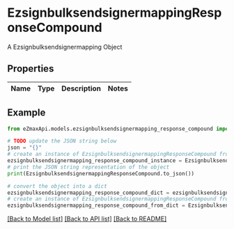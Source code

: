 # EzsignbulksendsignermappingResponseCompound

A Ezsignbulksendsignermapping Object

## Properties

Name | Type | Description | Notes
------------ | ------------- | ------------- | -------------

## Example

```python
from eZmaxApi.models.ezsignbulksendsignermapping_response_compound import EzsignbulksendsignermappingResponseCompound

# TODO update the JSON string below
json = "{}"
# create an instance of EzsignbulksendsignermappingResponseCompound from a JSON string
ezsignbulksendsignermapping_response_compound_instance = EzsignbulksendsignermappingResponseCompound.from_json(json)
# print the JSON string representation of the object
print(EzsignbulksendsignermappingResponseCompound.to_json())

# convert the object into a dict
ezsignbulksendsignermapping_response_compound_dict = ezsignbulksendsignermapping_response_compound_instance.to_dict()
# create an instance of EzsignbulksendsignermappingResponseCompound from a dict
ezsignbulksendsignermapping_response_compound_from_dict = EzsignbulksendsignermappingResponseCompound.from_dict(ezsignbulksendsignermapping_response_compound_dict)
```
[[Back to Model list]](../README.md#documentation-for-models) [[Back to API list]](../README.md#documentation-for-api-endpoints) [[Back to README]](../README.md)


